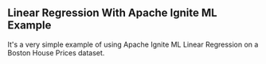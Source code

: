 ## Linear Regression With Apache Ignite ML Example

It's a very simple example of using Apache Ignite ML Linear Regression on a Boston House Prices dataset.